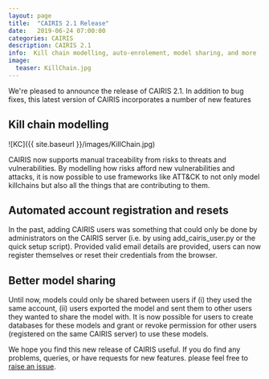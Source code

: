 ```yaml
---
layout: page
title:  "CAIRIS 2.1 Release"
date:   2019-06-24 07:00:00
categories: CAIRIS
description: CAIRIS 2.1
info:  Kill chain modelling, auto-enrolement, model sharing, and more
image:
  teaser: KillChain.jpg
---
```


We're pleased to announce the release of CAIRIS 2.1.  In addition to bug fixes, this latest version of CAIRIS incorporates a number of new features

## Kill chain modelling

![KC]({{ site.baseurl }}/images/KillChain.jpg)

CAIRIS now supports manual traceability from risks to threats and vulnerabilities.  By modelling how risks afford new vulnerabilities and attacks, it is now possible to use frameworks like ATT&CK to not only model killchains but also all the things that are contributing to them.

## Automated account registration and resets

In the past, adding CAIRIS users was something that could only be done by administrators on the CAIRIS server (i.e. by using add_cairis_user.py or the quick setup script).  Provided valid email details are provided, users can now register themselves or reset their credentials from the browser.

## Better model sharing

Until now, models could only be shared between users if (i) they used the same account, (ii) users exported the model and sent them to other users they wanted to share the model with.  It is now possible for users to create databases for these models and grant or revoke permission for other users (registered on the same CAIRIS server) to use these models.

We hope you find this new release of CAIRIS useful.  If you do find any problems, queries, or have requests for new features. please feel free to [raise an issue](https://github.com/failys/cairis).

